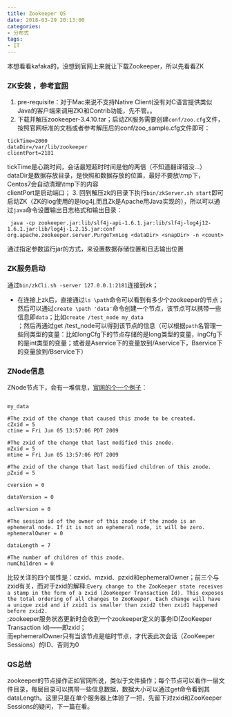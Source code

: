 ```yaml
---
title: Zookeeper QS
date: 2018-03-29 20:13:00
categories:
- 分布式
tags:
- IT
---
```


本想看看kafaka的，没想到官网上来就让下载Zookeeper，所以先看看ZK  
### ZK安装 ，参考[官网](https://zookeeper.apache.org/doc/current/index.html)  
1. pre-requisite：对于Mac来说不支持Native Client(没有对C语言提供类似Java的客户端来调用ZK)和Contrib功能，先不管。。  
2. 下载并解压zookeeper-3.4.10.tar；启动ZK服务需要创建`conf/zoo.cfg`文件，按照官网标准的文档或者参考解压后的conf/zoo_sample.cfg文件即可：  
```shell  
tickTime=2000  
dataDir=/var/lib/zookeeper  
clientPort=2181
```  
tickTime是心跳时间，会话最短超时时间是他的两倍（不知道翻译错没...）  
dataDir是数据存放目录，是快照和数据存放的位置，最好不要放\tmp下，Centos7会自动清理\tmp下的内容  
clientPort是启动端口；
3. 回到解压zk的目录下执行`bin/zkServer.sh start`即可启动ZK（ZK的log使用的是log4j,而且Zk是Apache用Java实现的），所以可以通过`java`命令设置输出日志格式和输出目录：  
```shell    
 java -cp zookeeper.jar:lib/slf4j-api-1.6.1.jar:lib/slf4j-log4j12-1.6.1.jar:lib/log4j-1.2.15.jar:conf org.apache.zookeeper.server.PurgeTxnLog <dataDir> <snapDir> -n <count>  
```
通过指定参数运行jar的方式，来设置数据存储位置和日志输出位置  
### ZK服务启动  
通过`bin/zkCli.sh -server 127.0.0.1:2181`连接到zk；  

- 在连接上zk后，直接通过`ls \path`命令可以看到有多少个zookeeper的节点；然后可以通过`create \path 'data'`命令创建一个节点，该节点可以携带一些信息即`data`；比如`create /test_node my_data`  
；然后再通过get /test_node可以得到该节点的信息（可以根据`path`名管理一些同类型的变量：比如longCfg下的节点存储的是long类型的变量，ingCfg下的是int类型的变量；或者是Aservice下的变量放到/Aservice下，Bservice下的变量放到/Bservice下）  

### ZNode信息  
ZNode节点下，会有一堆信息，[官网的个一个例子](https://zookeeper.apache.org/doc/current/zookeeperProgrammers.html)：
```shell

my_data

#The zxid of the change that caused this znode to be created.
cZxid = 5  
ctime = Fri Jun 05 13:57:06 PDT 2009

#The zxid of the change that last modified this znode.
mZxid = 5
mtime = Fri Jun 05 13:57:06 PDT 2009

#The zxid of the change that last modified children of this znode.
pZxid = 5

cversion = 0

dataVersion = 0

aclVersion = 0

#The session id of the owner of this znode if the znode is an ephemeral node. If it is not an ephemeral node, it will be zero.
ephemeralOwner = 0

dataLength = 7

#The number of children of this znode.
numChildren = 0
```  
比较关注的四个属性是：czxid、mzxid、pzxid和ephemeralOwner；前三个与zxid有关，而对于zxid的解释:`Every change to the ZooKeeper state receives a stamp in the form of a zxid (ZooKeeper Transaction Id). This exposes the total ordering of all changes to ZooKeeper. Each change will have a unique zxid and if zxid1 is smaller than zxid2 then zxid1 happened before zxid2.`  
;zookeeper服务状态更新时会收到一个zookeeper定义的事务ID(ZooKeeper Transaction Id)——即zxid；  
而ephemeralOwner只有当该节点是临时节点，才代表此次会话（ZooKeeper Sessions）的ID、否则为0  

### QS总结  
zookeeper的节点操作正如官网所说，类似于文件操作；每个节点可以看作一层文件目录，每层目录可以携带一些信息数据，数据大小可以通过get命令看到其dataLength。这里只是在单个服务器上体验了一把，先留下对zxid和ZooKeeper Sessions的疑问，下一篇在看。